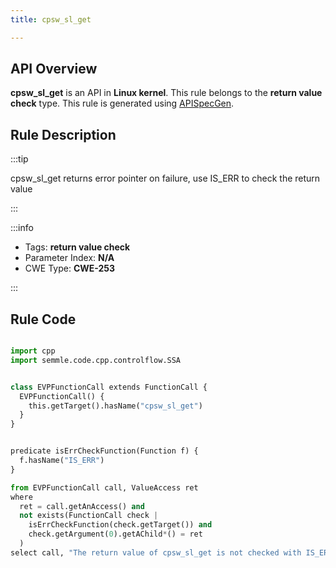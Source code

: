 ```yaml
---
title: cpsw_sl_get

---
```



## API Overview
**cpsw_sl_get** is an API in **Linux kernel**. This rule belongs to the **return value check** type. This rule is generated using [APISpecGen](../../tools/APISpecGen).
## Rule Description

:::tip

cpsw_sl_get returns error pointer on failure, use IS_ERR to check the return value

:::

:::info

- Tags: **return value check**
- Parameter Index: **N/A**
- CWE Type: **CWE-253**

:::

## Rule Code
```python

import cpp
import semmle.code.cpp.controlflow.SSA


class EVPFunctionCall extends FunctionCall {
  EVPFunctionCall() {
    this.getTarget().hasName("cpsw_sl_get")
  }
}


predicate isErrCheckFunction(Function f) {
  f.hasName("IS_ERR") 
}

from EVPFunctionCall call, ValueAccess ret
where
  ret = call.getAnAccess() and
  not exists(FunctionCall check |
    isErrCheckFunction(check.getTarget()) and
    check.getArgument(0).getAChild*() = ret
  )
select call, "The return value of cpsw_sl_get is not checked with IS_ERR."
    
```